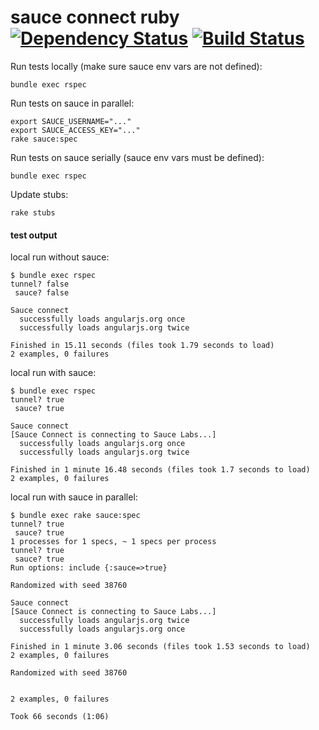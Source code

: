 # sauce connect ruby [![Dependency Status](https://gemnasium.com/bootstraponline/sauce_connect_ruby.svg?nocache)](https://gemnasium.com/bootstraponline/sauce_connect_ruby) [![Build Status](https://travis-ci.org/bootstraponline/sauce_connect_ruby.svg?branch=master)](https://travis-ci.org/bootstraponline/sauce_connect_ruby)

Run tests locally (make sure sauce env vars are not defined):

`bundle exec rspec`

Run tests on sauce in parallel:

```
export SAUCE_USERNAME="..."
export SAUCE_ACCESS_KEY="..."
rake sauce:spec
```

Run tests on sauce serially (sauce env vars must be defined):

`bundle exec rspec`

Update stubs:

```
rake stubs
```

#### test output

local run without sauce:

```
$ bundle exec rspec
tunnel? false
 sauce? false

Sauce connect
  successfully loads angularjs.org once
  successfully loads angularjs.org twice

Finished in 15.11 seconds (files took 1.79 seconds to load)
2 examples, 0 failures
```

local run with sauce:

```
$ bundle exec rspec
tunnel? true
 sauce? true

Sauce connect
[Sauce Connect is connecting to Sauce Labs...]
  successfully loads angularjs.org once
  successfully loads angularjs.org twice

Finished in 1 minute 16.48 seconds (files took 1.7 seconds to load)
2 examples, 0 failures
```

local run with sauce in parallel:

```
$ bundle exec rake sauce:spec
tunnel? true
 sauce? true
1 processes for 1 specs, ~ 1 specs per process
tunnel? true
 sauce? true
Run options: include {:sauce=>true}

Randomized with seed 38760

Sauce connect
[Sauce Connect is connecting to Sauce Labs...]
  successfully loads angularjs.org twice
  successfully loads angularjs.org once

Finished in 1 minute 3.06 seconds (files took 1.53 seconds to load)
2 examples, 0 failures

Randomized with seed 38760


2 examples, 0 failures

Took 66 seconds (1:06)
```
